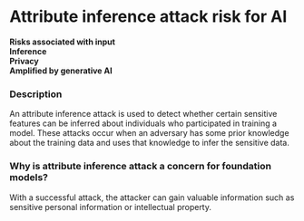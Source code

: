 # Attribute inference attack risk for AI

**Risks associated with input** \
**Inference** \
**Privacy** \
**Amplified by generative AI**

### Description

An attribute inference attack is used to detect whether certain sensitive features can be inferred about individuals who participated in training a model. These attacks occur when an adversary has some prior knowledge about the training data and uses that knowledge to infer the sensitive data.

### Why is attribute inference attack a concern for foundation models?

With a successful attack, the attacker can gain valuable information such as sensitive personal information or intellectual property.